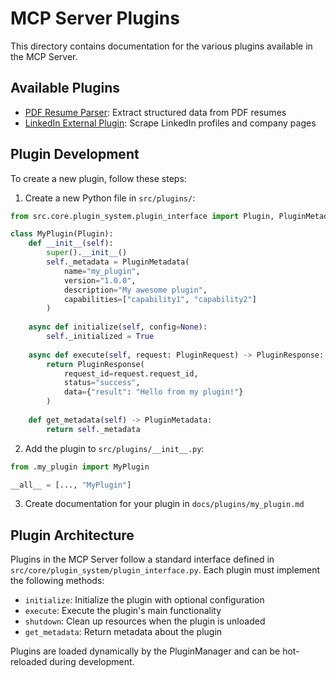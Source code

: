 # MCP Server Plugins

This directory contains documentation for the various plugins available in the MCP Server.

## Available Plugins

- [PDF Resume Parser](pdf_resume_parser.md): Extract structured data from PDF resumes
- [LinkedIn External Plugin](linkedin_plugin.md): Scrape LinkedIn profiles and company pages

## Plugin Development

To create a new plugin, follow these steps:

1. Create a new Python file in `src/plugins/`:

```python
from src.core.plugin_system.plugin_interface import Plugin, PluginMetadata, PluginRequest, PluginResponse

class MyPlugin(Plugin):
    def __init__(self):
        super().__init__()
        self._metadata = PluginMetadata(
            name="my_plugin",
            version="1.0.0",
            description="My awesome plugin",
            capabilities=["capability1", "capability2"]
        )
    
    async def initialize(self, config=None):
        self._initialized = True
    
    async def execute(self, request: PluginRequest) -> PluginResponse:
        return PluginResponse(
            request_id=request.request_id,
            status="success",
            data={"result": "Hello from my plugin!"}
        )
    
    def get_metadata(self) -> PluginMetadata:
        return self._metadata
```

2. Add the plugin to `src/plugins/__init__.py`:

```python
from .my_plugin import MyPlugin

__all__ = [..., "MyPlugin"]
```

3. Create documentation for your plugin in `docs/plugins/my_plugin.md`

## Plugin Architecture

Plugins in the MCP Server follow a standard interface defined in `src/core/plugin_system/plugin_interface.py`. Each plugin must implement the following methods:

- `initialize`: Initialize the plugin with optional configuration
- `execute`: Execute the plugin's main functionality
- `shutdown`: Clean up resources when the plugin is unloaded
- `get_metadata`: Return metadata about the plugin

Plugins are loaded dynamically by the PluginManager and can be hot-reloaded during development.